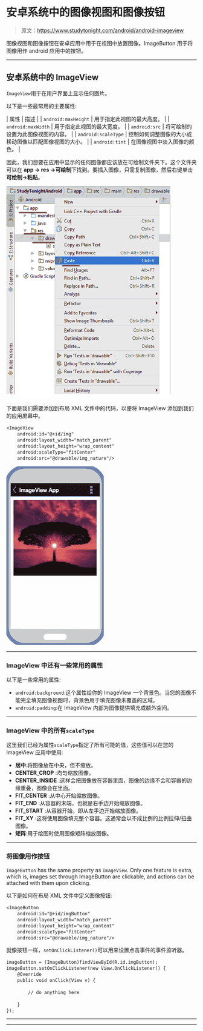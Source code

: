 # 安卓系统中的图像视图和图像按钮

> 原文：<https://www.studytonight.com/android/android-imageview>

图像视图和图像按钮在安卓应用中用于在视图中放置图像。ImageButton 用于将图像用作 android 应用中的按钮。

* * *

## 安卓系统中的 ImageView

`ImageView`用于在用户界面上显示任何图片。

以下是一些最常用的主要属性:

| 属性 | 描述 |
| `android:maxHeight` | 用于指定此视图的最大高度。 |
| `android:maxWidth` | 用于指定此视图的最大宽度。 |
| `android:src` | 将可绘制的设置为此图像视图的内容。 |
| `android:scaleType` | 控制如何调整图像的大小或移动图像以匹配图像视图的大小。 |
| `android:tint` | 在图像视图中淡入图像的颜色。 |

因此，我们想要在应用中显示的任何图像都应该放在可绘制文件夹下。这个文件夹可以在 **app → res →可绘制**下找到。要插入图像，只需复制图像，然后右键单击**可绘制→粘贴**。

![Adding picture or image to drawable](img/08adc6fc8274678289887a8a2cfe2035.png)

下面是我们需要添加到布局 XML 文件中的代码，以便将 ImageView 添加到我们的应用屏幕中。

```
<ImageView
    android:id="@+id/img"   
    android:layout_width="match_parent"
    android:layout_height="wrap_content"
    android:scaleType="fitCenter"
    android:src="@drawable/img_nature"/>
```

![ImageView in Android example](img/1904af799d053d3d517c8bb71aca91d4.png)

* * *

### ImageView 中还有一些常用的属性

以下是一些常用的属性:

*   `android:background`:这个属性给你的 ImageView 一个背景色。当您的图像不能完全填充图像视图时，背景色用于填充图像未覆盖的区域。
*   `android:padding`:在 ImageView 内部为图像提供填充或额外空间。

* * *

### ImageView 中的所有`scaleType`

这里我们已经为属性`scaleType`指定了所有可能的值，这些值可以在您的 ImageView 应用中使用:

*   **居中**:将图像放在中央，但不缩放。
*   **CENTER_CROP** :均匀缩放图像。
*   **CENTER_INSIDE** :这样会把图像放在容器里面，图像的边缘不会和容器的边缘重叠，图像会在里面。
*   **FIT_CENTER** :从中心开始缩放图像。
*   **FIT_END** :从容器的末端，也就是右手边开始缩放图像。
*   **FIT_START** :从容器开始，即从左手边开始缩放图像。
*   **FIT_XY** :这将使用图像填充整个容器。这通常会以不成比例的比例拉伸/扭曲图像。
*   **矩阵**:用于绘图时使用图像矩阵缩放图像。

* * *

### 将图像用作按钮

`ImageButton` has the same property as `ImageView`. Only one feature is extra, which is, images set through ImageButton are clickable, and actions can be attached with them upon clicking.

以下是如何在布局 XML 文件中定义图像按钮:

```
<ImageButton
    android:id="@+id/imgButton"
    android:layout_width="match_parent"
    android:layout_height="wrap_content"
    android:scaleType="fitCenter"
    android:src="@drawable/img_nature"/>
```

就像按钮一样，`setOnClickListener()`可以用来设置点击事件的事件监听器。

```
imageButton = (ImageButton)findViewById(R.id.imgButton);
imageButton.setOnClickListener(new View.OnClickListener() {
    @Override
    public void onClick(View v) {

        // do anything here

    }
});
```

* * *

* * *